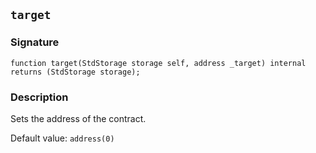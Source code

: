 ## `target`

### Signature

```solidity
function target(StdStorage storage self, address _target) internal returns (StdStorage storage);
```

### Description

Sets the address of the contract.

Default value: `address(0)`